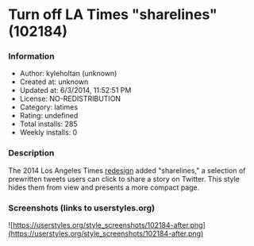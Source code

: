 # Turn off LA Times "sharelines" (102184)

### Information
- Author: kyleholtan (unknown)
- Created at: unknown
- Updated at: 6/3/2014, 11:52:51 PM
- License: NO-REDISTRIBUTION
- Category: latimes
- Rating: undefined
- Total installs: 285
- Weekly installs: 0


### Description
The 2014 Los Angeles Times <a href="http://www.latimes.com/about/pressreleases/la-mediagroup-20140505-story.html">redesign</a> added "sharelines," a selection of prewritten tweets users can click to share a story on Twitter. This style hides them from view and presents a more compact page.


### Screenshots (links to userstyles.org)
![https://userstyles.org/style_screenshots/102184-after.png](https://userstyles.org/style_screenshots/102184-after.png)


